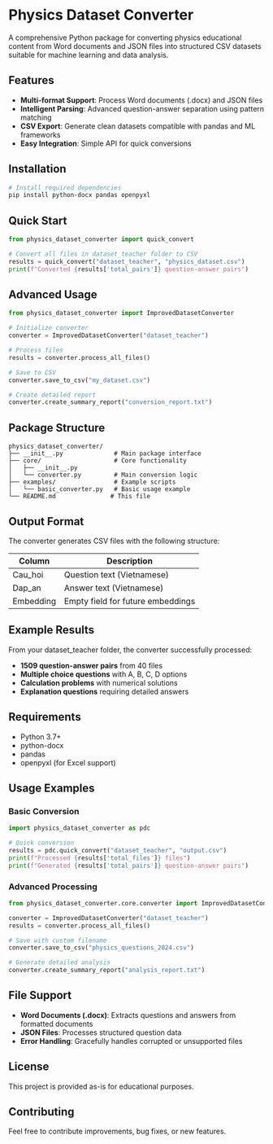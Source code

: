 # Physics Dataset Converter

A comprehensive Python package for converting physics educational content from Word documents and JSON files into structured CSV datasets suitable for machine learning and data analysis.

## Features

- **Multi-format Support**: Process Word documents (.docx) and JSON files
- **Intelligent Parsing**: Advanced question-answer separation using pattern matching
- **CSV Export**: Generate clean datasets compatible with pandas and ML frameworks
- **Easy Integration**: Simple API for quick conversions

## Installation

```bash
# Install required dependencies
pip install python-docx pandas openpyxl
```

## Quick Start

```python
from physics_dataset_converter import quick_convert

# Convert all files in dataset_teacher folder to CSV
results = quick_convert("dataset_teacher", "physics_dataset.csv")
print(f"Converted {results['total_pairs']} question-answer pairs")
```

## Advanced Usage

```python
from physics_dataset_converter import ImprovedDatasetConverter

# Initialize converter
converter = ImprovedDatasetConverter("dataset_teacher")

# Process files
results = converter.process_all_files()

# Save to CSV
converter.save_to_csv("my_dataset.csv")

# Create detailed report
converter.create_summary_report("conversion_report.txt")
```

## Package Structure

```
physics_dataset_converter/
├── __init__.py              # Main package interface
├── core/                    # Core functionality
│   ├── __init__.py
│   └── converter.py         # Main conversion logic
├── examples/                # Example scripts
│   └── basic_converter.py   # Basic usage example
└── README.md               # This file
```

## Output Format

The converter generates CSV files with the following structure:

| Column | Description |
|--------|-------------|
| Cau_hoi | Question text (Vietnamese) |
| Dap_an | Answer text (Vietnamese) |
| Embedding | Empty field for future embeddings |

## Example Results

From your dataset_teacher folder, the converter successfully processed:
- **1509 question-answer pairs** from 40 files
- **Multiple choice questions** with A, B, C, D options
- **Calculation problems** with numerical solutions
- **Explanation questions** requiring detailed answers

## Requirements

- Python 3.7+
- python-docx
- pandas
- openpyxl (for Excel support)

## Usage Examples

### Basic Conversion
```python
import physics_dataset_converter as pdc

# Quick conversion
results = pdc.quick_convert("dataset_teacher", "output.csv")
print(f"Processed {results['total_files']} files")
print(f"Generated {results['total_pairs']} question-answer pairs")
```

### Advanced Processing
```python
from physics_dataset_converter.core.converter import ImprovedDatasetConverter

converter = ImprovedDatasetConverter("dataset_teacher")
results = converter.process_all_files()

# Save with custom filename
converter.save_to_csv("physics_questions_2024.csv")

# Generate detailed analysis
converter.create_summary_report("analysis_report.txt")
```

## File Support

- **Word Documents (.docx)**: Extracts questions and answers from formatted documents
- **JSON Files**: Processes structured question data
- **Error Handling**: Gracefully handles corrupted or unsupported files

## License

This project is provided as-is for educational purposes.

## Contributing

Feel free to contribute improvements, bug fixes, or new features.
